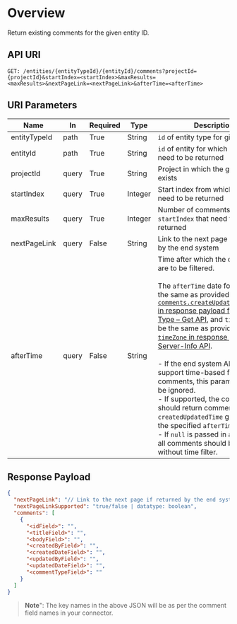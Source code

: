 # Overview
Return existing comments for the given entity ID.

## API URI
```http
GET: /entities/{entityTypeId}/{entityId}/comments?projectId={projectId}&startIndex=<startIndex>&maxResults=<maxResults>&nextPageLink=<nextPageLink>&afterTime=<afterTime>
```


## URI Parameters
| **Name**        | **In** | **Required** | **Type**  | **Description** |
|-----------------|--------|--------------|-----------|-----------------|
| entityTypeId    | path   | True         | String    | `id` of entity type for given entityId |
| entityId        | path   | True         | String    | `id` of entity for which comments need to be returned |
| projectId       | query  | True         | String    | Project in which the given entity exists |
| startIndex      | query  | True         | Integer   | Start index from which comments need to be returned |
| maxResults      | query  | True         | Integer   | Number of comments from `startIndex` that need to be returned |
| nextPageLink    | query  | False        | String    | Link to the next page if returned by the end system |
| afterTime       | query  | False        | String    | Time after which the comments are to be filtered.<br><br>The `afterTime` date format will be the same as provided in [`comments.createUpdateDateFormat` in response payload for Entity Type – Get API](Entity_Type_–_Get#Response_Payload), and `timeZone` will be the same as provided in [`timeZone` in response payload for Server-Info API](Server-Info#Response_Payload).<br><br>- If the end system API does not support time-based filtering on comments, this parameter may be ignored.<br>- If supported, the connector should return comments with a `createdUpdatedTime` greater than the specified `afterTime`.<br>- If `null` is passed in `afterTime`, all comments should be returned without time filter.

## Response Payload
```json
{
  "nextPageLink": "// Link to the next page if returned by the end system",
  "nextPageLinkSupported": "true/false | datatype: boolean",
  "comments": [
    {
      "<idField>": "",
      "<titleField>": "",
      "<bodyField>": "",
      "<createdByField>": "",
      "<createdDateField>": "",
      "<updatedByField>": "",
      "<updatedDateField>": "",
      "<commentTypeField>": ""
    }
  ]
}
```

>**Note**": The key names in the above JSON will be as per the comment field names in your connector.